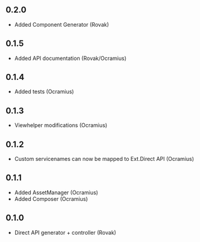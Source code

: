 ## 0.2.0

- Added Component Generator (Rovak)

## 0.1.5

- Added API documentation (Rovak/Ocramius)

## 0.1.4

- Added tests (Ocramius)

## 0.1.3

- Viewhelper modifications (Ocramius)

## 0.1.2

- Custom servicenames can now be mapped to Ext.Direct API (Ocramius)

## 0.1.1

- Added AssetManager (Ocramius)
- Added Composer (Ocramius)

## 0.1.0

- Direct API generator + controller (Rovak)